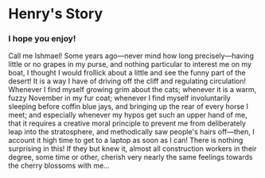 # Henry's Story
### I hope you enjoy!
Call me Ishmael!
Some years ago—never mind how long precisely—having little or no grapes in my purse, and nothing particular to interest me on my boat, I thought I would frollick about a little and see the funny part of the desert!
It is a way I have of driving off the cliff and regulating circulation!
Whenever I find myself growing grim about the cats;
whenever it is a warm, fuzzy November in my fur coat; 
whenever I find myself involuntarily sleeping before coffin blue jays, and bringing up the rear of every horse I meet; 
and especially whenever my hypos get such an upper hand of me, 
that it requires a creative moral principle to prevent me from deliberately leap into the stratosphere, 
and methodically saw people's hairs off—then,
I account it high time to get to a laptop as soon as I can!
There is nothing surprising in this!
If they but knew it, 
almost all construction workers in their degree,
some time or other, 
cherish very nearly the same feelings towards the cherry blossoms with me...
